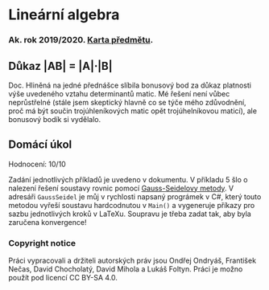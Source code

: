 # Lineární algebra
### Ak. rok 2019/2020. [Karta předmětu](https://www.fit.vut.cz/study/course/13317/.cs).

## Důkaz |AB| = |A|⋅|B|
Doc. Hliněná na jedné přednášce slíbila bonusový bod za důkaz platnosti výše uvedeného vztahu determinantů matic. Mé řešení není vůbec neprůstřelné (stále jsem skeptický hlavně co se týče mého zdůvodnění, proč má být součin trojúhleníkových matic opět trojúhelníkovou maticí), ale bonusový bodík si vydělalo.

## Domácí úkol
Hodnocení: 10/10

Zadání jednotlivých příkladů je uvedeno v dokumentu. V příkladu 5 šlo o nalezení řešení soustavy rovnic pomocí [Gauss-Seidelovy metody](https://drive.google.com/file/d/116xeSd0oTyD9XBauaSzULdmof9-d6Fd3/view). V adresáři `GaussSeidel` je můj v rychlosti napsaný prográmek v C#, který touto metodou vyřeší soustavu hardcodnutou v `Main()` a vygeneruje příkazy pro sazbu jednotlivých kroků v LaTeXu. Soupravu je třeba zadat tak, aby byla zaručena konvergence!

### Copyright notice
Práci vypracovali a držiteli autorských práv jsou Ondřej Ondryáš, František Nečas, David Chocholatý, David Mihola a Lukáš Foltyn. Práci je možno použít pod licencí CC BY-SA 4.0.